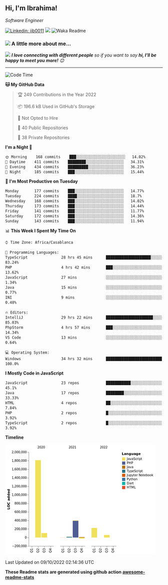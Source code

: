 <h2>Hi, I'm Ibrahima! </h2>
<p><em>Software Engineer 
</em></p>


[![Linkedin: iib0011](https://img.shields.io/badge/-iib0011-blue?style=flat-square&logo=Linkedin&logoColor=white&link=https://www.linkedin.com/in/iib0011/)](https://www.linkedin.com/in/iib0011/)
![](https://visitor-badge.glitch.me/badge?page_id=iib0011)
![Waka Readme](https://github.com/iib0011/iib0011/workflows/Waka%20Readme/badge.svg)


### <img src="https://media.giphy.com/media/VgCDAzcKvsR6OM0uWg/giphy.gif" width="50"> A little more about me...  


<img src="https://media.giphy.com/media/LnQjpWaON8nhr21vNW/giphy.gif" width="60"> <em><b>I love connecting with different people</b> so if you want to say <b>hi, I'll be happy to meet you more!</b> 😊</em>

---
<!--START_SECTION:waka-->
![Code Time](http://img.shields.io/badge/Code%20Time-1%2C192%20hrs%2032%20mins-blue)

**🐱 My GitHub Data** 

> 🏆 249 Contributions in the Year 2022
 > 
> 📦 196.6 kB Used in GitHub's Storage 
 > 
> 🚫 Not Opted to Hire
 > 
> 📜 40 Public Repositories 
 > 
> 🔑 38 Private Repositories  
 > 
**I'm a Night 🦉** 

```text
🌞 Morning    168 commits    ███░░░░░░░░░░░░░░░░░░░░░░   14.02% 
🌆 Daytime    411 commits    ████████░░░░░░░░░░░░░░░░░   34.31% 
🌃 Evening    434 commits    █████████░░░░░░░░░░░░░░░░   36.23% 
🌙 Night      185 commits    ███░░░░░░░░░░░░░░░░░░░░░░   15.44%

```
📅 **I'm Most Productive on Tuesday** 

```text
Monday       177 commits    ███░░░░░░░░░░░░░░░░░░░░░░   14.77% 
Tuesday      224 commits    ████░░░░░░░░░░░░░░░░░░░░░   18.7% 
Wednesday    168 commits    ███░░░░░░░░░░░░░░░░░░░░░░   14.02% 
Thursday     173 commits    ███░░░░░░░░░░░░░░░░░░░░░░   14.44% 
Friday       141 commits    ███░░░░░░░░░░░░░░░░░░░░░░   11.77% 
Saturday     172 commits    ███░░░░░░░░░░░░░░░░░░░░░░   14.36% 
Sunday       143 commits    ███░░░░░░░░░░░░░░░░░░░░░░   11.94%

```


📊 **This Week I Spent My Time On** 

```text
⌚︎ Time Zone: Africa/Casablanca

💬 Programming Languages: 
TypeScript               28 hrs 45 mins      ████████████████████░░░░░   83.24% 
PHP                      4 hrs 42 mins       ███░░░░░░░░░░░░░░░░░░░░░░   13.62% 
JavaScript               27 mins             ░░░░░░░░░░░░░░░░░░░░░░░░░   1.34% 
Java                     15 mins             ░░░░░░░░░░░░░░░░░░░░░░░░░   0.77% 
INI                      9 mins              ░░░░░░░░░░░░░░░░░░░░░░░░░   0.48%

🔥 Editors: 
IntelliJ                 29 hrs 22 mins      █████████████████████░░░░   85.03% 
PhpStorm                 4 hrs 57 mins       ███░░░░░░░░░░░░░░░░░░░░░░   14.34% 
VS Code                  13 mins             ░░░░░░░░░░░░░░░░░░░░░░░░░   0.64%

💻 Operating System: 
Windows                  34 hrs 32 mins      █████████████████████████   100.0%

```

**I Mostly Code in JavaScript** 

```text
JavaScript               23 repos            ███████████░░░░░░░░░░░░░░   45.1% 
Java                     17 repos            ████████░░░░░░░░░░░░░░░░░   33.33% 
HTML                     4 repos             ██░░░░░░░░░░░░░░░░░░░░░░░   7.84% 
PHP                      2 repos             █░░░░░░░░░░░░░░░░░░░░░░░░   3.92% 
TypeScript               2 repos             █░░░░░░░░░░░░░░░░░░░░░░░░   3.92%

```


**Timeline**

![Chart not found](https://raw.githubusercontent.com/iib0011/iib0011/master/charts/bar_graph.png) 


 Last Updated on 09/10/2022 02:14:36 UTC
<!--END_SECTION:waka-->

**These Readme stats are generated using github action [awesome-readme-stats](https://github.com/iib0011/waka-readme-stats)**
